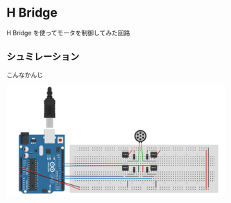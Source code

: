 H Bridge
========
H Bridge を使ってモータを制御してみた回路

シュミレーション
----------------
こんなかんじ

<img src="https://raw.githubusercontent.com/utahkaA/arduino-playground/images/hbridge.png">
